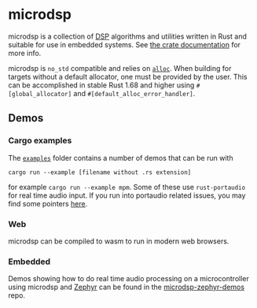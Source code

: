 # microdsp

microdsp is a collection of [DSP](https://en.wikipedia.org/wiki/Digital_signal_processing)
algorithms and utilities written in Rust and suitable for use in embedded systems. See [the crate documentation]() for more info.

microdsp is `no_std` compatible and relies
on [`alloc`](https://doc.rust-lang.org/alloc/).
When building for targets without a default allocator,
one must be provided by the user. This can be accomplished in stable Rust 1.68 and higher
using `#[global_allocator]` and `#[default_alloc_error_handler]`.

## Demos

### Cargo examples

The [`examples`](examples) folder contains a number of demos that can be run with

```
cargo run --example [filename without .rs extension]
```

for example `cargo run --example mpm`. Some of these use `rust-portaudio` for real time audio input. If you run into portaudio related issues, you may find some pointers [here](https://github.com/RustAudio/rust-portaudio).

### Web

microdsp can be compiled to wasm to run in modern web browsers.

### Embedded

Demos showing how to do real time audio processing on a microcontroller using microdsp and [Zephyr](https://zephyrproject.org/) can be found in the [microdsp-zephyr-demos](https://github.com/stuffmatic/microdsp-zephyr-demos) repo.
